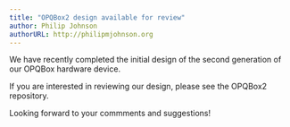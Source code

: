 ```yaml
---
title: "OPQBox2 design available for review"
author: Philip Johnson
authorURL: http://philipmjohnson.org
---
```



We have recently completed the initial design of the second generation of our OPQBox hardware device. 

If you are interested in reviewing our design, please see the OPQBox2 repository.

Looking forward to your commments and suggestions!
